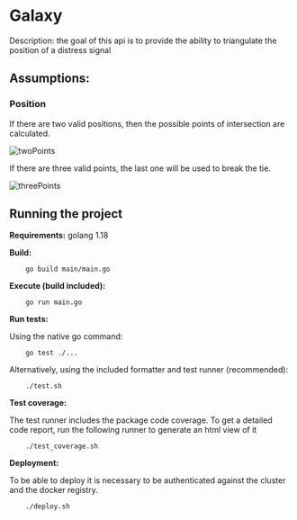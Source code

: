 # Galaxy

Description: the goal of this api is to provide the ability to triangulate the position of a distress signal


## Assumptions:

### Position
If there are two valid positions, then the possible points of intersection are calculated.

![twoPoints](https://i.ibb.co/wQnrfPN/Screen-Shot-2022-05-23-at-06-09-15.png)

If there are three valid points, the last one will be used to break the tie.

![threePoints](https://i.ibb.co/m81hzSs/Screen-Shot-2022-05-23-at-06-12-21.png)

## Running the project

**Requirements:** golang 1.18

**Build:**

```shell
    go build main/main.go
```

**Execute (build included):**

```shell
    go run main.go
```

**Run tests:**

Using the native go command:

```shell
    go test ./...
```

Alternatively, using the included formatter and test runner (recommended):

```shell
    ./test.sh
```

**Test coverage:**

The test runner includes the package code coverage. To get a detailed code report, run the following runner to generate an html view of it 

```shell
    ./test_coverage.sh
```

**Deployment:**

To be able to deploy it is necessary to be authenticated against the cluster and the docker registry.

```shell
    ./deploy.sh
```